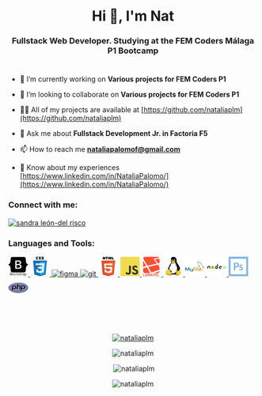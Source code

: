 <h1 align="center">Hi 👋, I'm Nat</h1>

<h3 align="center">
    Fullstack Web Developer. 
    Studying at the FEM Coders Málaga P1 Bootcamp 
 </h3>
 
 #

<!-- <p align="left"> <img src="https://komarev.com/ghpvc/?username=nataliaplm&label=Profile%20views&color=0e75b6&style=flat" alt="nataliaplm" /> </p>*/ -->

- 🔭 I’m currently working on **Various projects for FEM Coders P1**

- 👯 I’m looking to collaborate on **Various projects for FEM Coders P1**

- 👨‍💻 All of my projects are available at [https://github.com/nataliaplm](https://github.com/nataliaplm)

- 💬 Ask me about **Fullstack Development Jr. in Factoria F5**

- 📫 How to reach me **nataliapalomof@gmail.com**

- 📄 Know about my experiences [https://www.linkedin.com/in/NataliaPalomo/](https://www.linkedin.com/in/NataliaPalomo/)

<h3 align="left">Connect with me:</h3>
<p align="left">
<a href="https://www.linkedin.com/in/sandraleondelrisco" target="blank"><img align="center" src="https://raw.githubusercontent.com/rahuldkjain/github-profile-readme-generator/master/src/images/icons/Social/linked-in-alt.svg" alt="sandra león-del risco" height="30" width="40" /></a>


<h3 align="left">Languages and Tools:</h3>
<p align="left"> <a href="https://getbootstrap.com" target="_blank" rel="noreferrer"> <img src="https://raw.githubusercontent.com/devicons/devicon/master/icons/bootstrap/bootstrap-plain-wordmark.svg" alt="bootstrap" width="40" height="40"/> </a> <a href="https://www.w3schools.com/css/" target="_blank" rel="noreferrer"> <img src="https://raw.githubusercontent.com/devicons/devicon/master/icons/css3/css3-original-wordmark.svg" alt="css3" width="40" height="40"/> </a> <a href="https://www.figma.com/" target="_blank" rel="noreferrer"> <img src="https://www.vectorlogo.zone/logos/figma/figma-icon.svg" alt="figma" width="40" height="40"/> </a> <a href="https://git-scm.com/" target="_blank" rel="noreferrer"> <img src="https://www.vectorlogo.zone/logos/git-scm/git-scm-icon.svg" alt="git" width="40" height="40"/> </a> <a href="https://www.w3.org/html/" target="_blank" rel="noreferrer"> <img src="https://raw.githubusercontent.com/devicons/devicon/master/icons/html5/html5-original-wordmark.svg" alt="html5" width="40" height="40"/> </a> <a href="https://developer.mozilla.org/en-US/docs/Web/JavaScript" target="_blank" rel="noreferrer"> <img src="https://raw.githubusercontent.com/devicons/devicon/master/icons/javascript/javascript-original.svg" alt="javascript" width="40" height="40"/> </a> <a href="https://laravel.com/" target="_blank" rel="noreferrer"> <img src="https://raw.githubusercontent.com/devicons/devicon/master/icons/laravel/laravel-plain-wordmark.svg" alt="laravel" width="40" height="40"/> </a> <a href="https://www.linux.org/" target="_blank" rel="noreferrer"> <img src="https://raw.githubusercontent.com/devicons/devicon/master/icons/linux/linux-original.svg" alt="linux" width="40" height="40"/> </a> <a href="https://www.mysql.com/" target="_blank" rel="noreferrer"> <img src="https://raw.githubusercontent.com/devicons/devicon/master/icons/mysql/mysql-original-wordmark.svg" alt="mysql" width="40" height="40"/> </a> <a href="https://nodejs.org" target="_blank" rel="noreferrer"> <img src="https://raw.githubusercontent.com/devicons/devicon/master/icons/nodejs/nodejs-original-wordmark.svg" alt="nodejs" width="40" height="40"/> </a> <a href="https://www.photoshop.com/en" target="_blank" rel="noreferrer"> <img src="https://raw.githubusercontent.com/devicons/devicon/master/icons/photoshop/photoshop-line.svg" alt="photoshop" width="40" height="40"/> </a> <a href="https://www.php.net" target="_blank" rel="noreferrer"> <img src="https://raw.githubusercontent.com/devicons/devicon/master/icons/php/php-original.svg" alt="php" width="40" height="40"/> </a> </p>

<br>

#
<p align="center"> <a href="https://github.com/ryo-ma/github-profile-trophy"><img src="https://github-profile-trophy.vercel.app/?username=nataliaplm" alt="nataliaplm" /></a> </p>

<p  align="center"><img src="https://github-readme-stats.vercel.app/api/top-langs?username=nataliaplm&show_icons=true&locale=en&layout=compact" alt="nataliaplm" /></p>

<p  align="center">&nbsp;<img src="https://github-readme-stats.vercel.app/api?username=nataliaplm&show_icons=true&locale=en" alt="nataliaplm" /></p>

<p  align="center"><img src="https://github-readme-streak-stats.herokuapp.com/?user=nataliaplm&" alt="nataliaplm" /></p>

